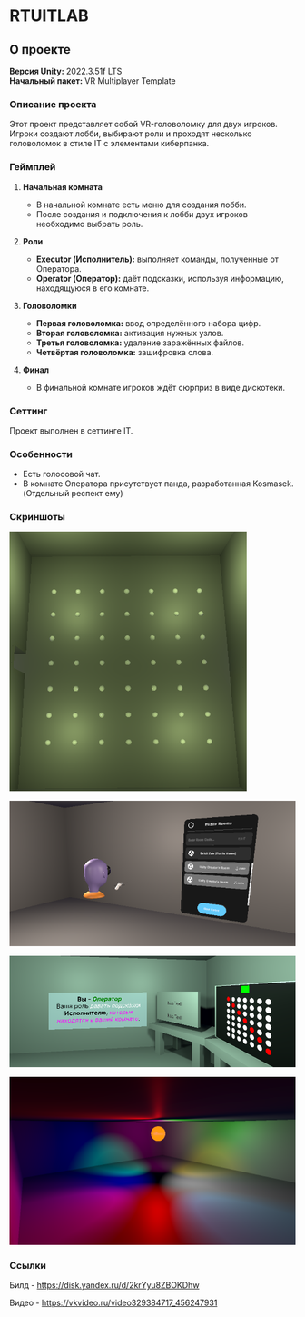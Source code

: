 # RTUITLAB

## О проекте

**Версия Unity:** 2022.3.51f LTS  
**Начальный пакет:** VR Multiplayer Template

### Описание проекта

Этот проект представляет собой VR-головоломку для двух игроков. Игроки создают лобби, выбирают роли и проходят несколько головоломок в стиле IT с элементами киберпанка.

### Геймплей

1. **Начальная комната**  
   - В начальной комнате есть меню для создания лобби.
   - После создания и подключения к лобби двух игроков необходимо выбрать роль.

2. **Роли**  
   - **Executor (Исполнитель):** выполняет команды, полученные от Оператора.
   - **Operator (Оператор):** даёт подсказки, используя информацию, находящуюся в его комнате.

3. **Головоломки**  
   - **Первая головоломка:** ввод определённого набора цифр.
   - **Вторая головоломка:** активация нужных узлов.
   - **Третья головоломка:** удаление заражённых файлов.
   - **Четвёртая головоломка:** зашифровка слова.

4. **Финал**  
   - В финальной комнате игроков ждёт сюрприз в виде дискотеки.

### Сеттинг

Проект выполнен в сеттинге IT.

### Особенности

- Есть голосовой чат.
- В комнате Оператора присутствует панда, разработанная Kosmasek. (Отдельный респект ему)

### Скриншоты

![Головоломка 2](image.png)

![Начальная комната](screen2.png)

![Часть комнаты Оператора](screen3.png)

![Комната для диско (Финал)](screen4.png)

### Ссылки
Билд - https://disk.yandex.ru/d/2krYyu8ZBOKDhw

Видео - https://vkvideo.ru/video329384717_456247931
